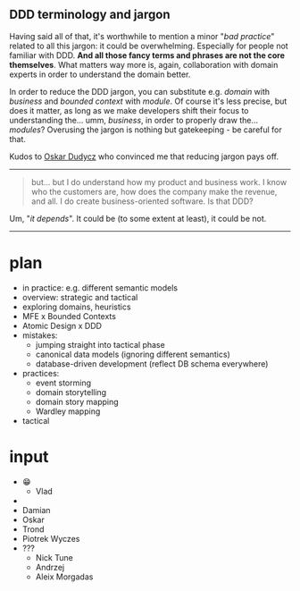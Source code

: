 
## DDD terminology and jargon

Having said all of that, it's worthwhile to mention a minor "_bad practice_" related to all this jargon: it could be overwhelming. Especially for people not familiar with DDD. **And all those fancy terms and phrases are not the core themselves**. What matters way more is, again, collaboration with domain experts in order to understand the domain better.

In order to reduce the DDD jargon, you can substitute e.g. _domain_ with _business_ and _bounded context_ with _module_. Of course it's less precise, but does it matter, as long as we make developers shift their focus to understanding the... umm, _business_, in order to properly draw the... _modules_? Overusing the jargon is nothing but gatekeeping - be careful for that.

Kudos to [Oskar Dudycz](https://event-driven.io/en/) who convinced me that reducing jargon pays off.

----

> but... but I do understand how my product and business work. I know who the customers are, how does the company make the revenue, and all. I do create business-oriented software. Is that DDD?

Um, "*it depends*". It could be (to some extent at least), it could be not.

----

# plan

- in practice: e.g. different semantic models
- overview: strategic and tactical
- exploring domains, heuristics
- MFE x Bounded Contexts
- Atomic Design x DDD
- mistakes:
  - jumping straight into tactical phase
  - canonical data models (ignoring different semantics)
  - database-driven development (reflect DB schema everywhere)
- practices:
  - event storming
  - domain storytelling
  - domain story mapping
  - Wardley mapping
- tactical

# input

- 😁
  - Vlad
- 
- Damian
- Oskar
- Trond
- Piotrek Wyczes
- ???
  - Nick Tune
  - Andrzej
  - Aleix Morgadas